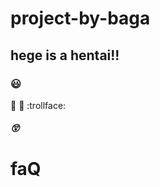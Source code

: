 # project-by-baga
## hege is a hentai!!
### :smiley:
:horse:
:rabbit:
:trollface:
##### :astonished:
# faQ
